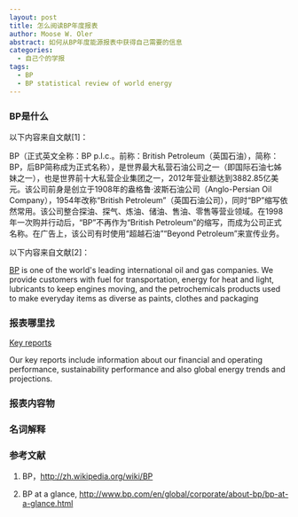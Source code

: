 ```yaml
---
layout: post
title: 怎么阅读BP年度报表
author: Moose W. Oler
abstract: 如何从BP年度能源报表中获得自己需要的信息
categories: 
  - 自己个的学报
tags: 
  - BP
  - BP statistical review of world energy
---
```


### BP是什么

以下内容来自文献[1]：

BP（正式英文全称：BP p.l.c.。前称：British Petroleum（英国石油），简称：BP，后BP简称成为正式名称），是世界最大私营石油公司之一（即国际石油七姊妹之一），也是世界前十大私营企业集团之一，2012年营业额达到3882.85亿美元。该公司前身是创立于1908年的盎格鲁·波斯石油公司（Anglo-Persian Oil Company），1954年改称“British Petroleum”（英国石油公司），同时“BP”缩写依然常用。该公司整合探油、探气、炼油、储油、售油、零售等营业领域。在1998年一次购并行动后，“BP”不再作为“British Petroleum”的缩写，而成为公司正式名称。在广告上，该公司有时使用“超越石油”“Beyond Petroleum”来宣传业务。

以下内容来自文献[2]：

[BP](http://www.bp.com) is one of the world's leading international oil and gas companies. We provide customers with fuel for transportation, energy for heat and light, lubricants to keep engines moving, and the petrochemicals products used to make everyday items as diverse as paints, clothes and packaging


### 报表哪里找

[Key reports](http://www.bp.com/en/global/corporate/about-bp/energy-economics/statistical-review-of-world-energy.html)

Our key reports include information about our financial and operating performance, sustainability performance and also global energy trends and projections.

### 报表内容物

### 名词解释

### 参考文献

1. BP，http://zh.wikipedia.org/wiki/BP

2. BP at a glance, http://www.bp.com/en/global/corporate/about-bp/bp-at-a-glance.html



